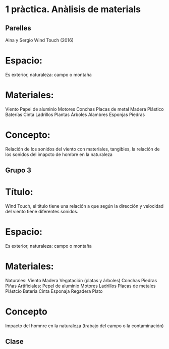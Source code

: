 # 1 pràctica. Anàlisis de materials
## Parelles
Aina y Sergio
Wind Touch (2016)
# Espacio:
Es exterior, naturaleza: campo o montaña
# Materiales:
Viento 
Papel de aluminio
Motores
Conchas
Placas de metal
Madera
Plástico
Baterías
Cinta
Ladrillos 
Plantas
Árboles
Alambres
Esponjas
Piedras
# Concepto:
Relación de los sonidos del viento con materiales, tangibles, la relación de los sonidos del imapcto de hombre en la naturaleza


## Grupo 3
# Título:
Wind Touch, el título tiene una relación a que según la dirección y velocidad del viento tiene diferentes sonidos.
# Espacio:
Es exterior, naturaleza: campo o montaña
# Materiales:
Naturales:
Viento
Madera
Vegatación (platas y árboles)
Conchas
Piedras
Piñas 
Artificiales:
Pepel de aluminio
Motores
Ladrillos
Placas de metales
Plástcio
Batería
Cinta
Esponaja
Regadera 
Plato
# Concepto
Impacto del homnre en la naturaleza (trabajo del campo o la contaminación)

## Clase

